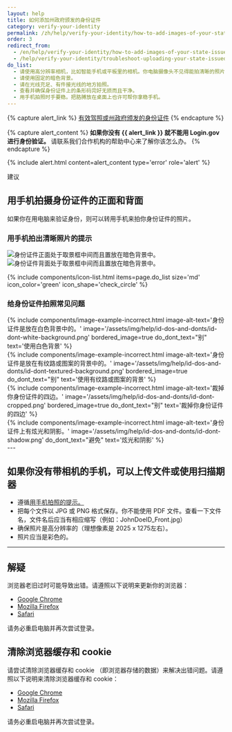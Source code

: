 ```yaml
---
layout: help
title: 如何添加州政府颁发的身份证件
category: verify-your-identity
permalink: /zh/help/verify-your-identity/how-to-add-images-of-your-state-issued-id/
order: 3
redirect_from:
  - /en/help/verify-your-identity/how-to-add-images-of-your-state-issued-id/
  - /help/verify-your-identity/troubleshoot-uploading-your-state-issued-id/
do_list: 
  - 请使用高分辨率相机，比如智能手机或平板里的相机。你电脑摄像头不见得能拍清晰的照片。
  - 请使用固定的暗色背景。
  - 请在光线充足、有件接光线的地方拍照。
  - 查看并确保身份证件上的条形码完好无损而且干净。
  - 用手机拍照时手要稳。把胳膊放在桌面上也许可帮你拿稳手机。
---
```


{% capture alert_link %}
  <a href="/help/verify-your-identity/accepted-state-issued-identification/">有效驾照或州政府颁发的身份证件</a>
{% endcapture %}

{% capture alert_content %}
  <strong>
    如果你没有 {{ alert_link }} 就不能用 Login.gov 进行身份验证。
  </strong>
  请联系我们合作机构的帮助中心来了解你该怎么办。
{% endcapture %}

{%
  include alert.html
  content=alert_content
  type='error'
  role='alert'
%}

<div class="margin-top-5">
  <span class="usa-tag usa-tag--informative">建议</span>
</div>

<div class="margin-top-2">
  <h2 id="phone-tips" class="margin-0">
    用手机拍摄身份证件的正面和背面
  </h2>
</div>

如果你在用电脑来验证身份，则可以转用手机来拍你身份证件的照片。

### 用手机拍出清晰照片的提示

<div class="grid-row grid-gap">
  <div class="tablet:grid-col">
    <img alt="身份证件正面处于取景框中间而且置放在暗色背景中。" src="{{ site.baseurl }}/assets/img/help/id-dos-and-donts/id-do-front.png" />
  </div>
  <div class="tablet:grid-col">
    <img alt="身份证件背面处于取景框中间而且置放在暗色背景中。" src="{{ site.baseurl }}/assets/img/help/id-dos-and-donts/id-do-back.png" />
  </div>
</div>

{%
  include components/icon-list.html
  items=page.do_list
  size='md'
  icon_color='green'
  icon_shape='check_circle'
%}

### 给身份证件拍照常见问题

<div class="grid-row grid-gap">
  <div class="tablet:grid-col">
    {%
      include components/image-example-incorrect.html
      image-alt-text='身份证件是放在白色背景中的。'
      image='/assets/img/help/id-dos-and-donts/id-dont-white-background.png'
      bordered_image=true
      do_dont_text="别"
      text='使用白色背景'
    %}
  </div>
  <div class="tablet:grid-col">
    {%
      include components/image-example-incorrect.html
      image-alt-text='身份证件是放在有纹路或图案的背景中的。'
      image='/assets/img/help/id-dos-and-donts/id-dont-textured-background.png'
      bordered_image=true
      do_dont_text="别"
      text='使用有纹路或图案的背景'
    %}
  </div>
</div>
<div class="grid-row grid-gap">
  <div class="tablet:grid-col">
    {%
      include components/image-example-incorrect.html
      image-alt-text='裁掉你身份证件的四边。'
      image='/assets/img/help/id-dos-and-donts/id-dont-cropped.png'
      bordered_image=true
      do_dont_text="别"
      text='裁掉你身份证件的四边'
    %}
  </div>
  <div class="tablet:grid-col">
    {%
      include components/image-example-incorrect.html
      image-alt-text='身份证件上有炫光和阴影。'
      image='/assets/img/help/id-dos-and-donts/id-dont-shadow.png'
      do_dont_text="避免"
      text='炫光和阴影'
    %}
  </div>
</div>
---

## 如果你没有带相机的手机，可以上传文件或使用扫描期器
* 遵循[用手机拍照的提示。](#phone-tips)
* 把每个文件以 JPG 或 PNG 格式保存。你不能使用 PDF 文件。查看一下文件名，文件名后应当有相应缩写（例如：JohnDoeID_Front.jpg）
* 确保照片是高分辨率的（理想像素是 2025 x 1275左右）。
* 照片应当是彩色的。

---

## 解疑

浏览器老旧过时可能导致出错。请遵照以下说明来更新你的浏览器：

* [Google Chrome](https://support.google.com/chrome/answer/95414?co=GENIE.Platform%3DDesktop&hl=en-US)
* [Mozilla Firefox](https://support.mozilla.org/en-US/kb/update-firefox-latest-version)
* [Safari](https://support.apple.com/en-us/HT204416)

请务必重启电脑并再次尝试登录。

## 清除浏览器缓存和 cookie

请尝试清除浏览器缓存和 cookie （即浏览器存储的数据）来解决出错问题。请遵照以下说明来清除浏览器缓存和 cookie：

* [Google Chrome](https://support.google.com/accounts/answer/32050?co=GENIE.Platform%3DDesktop&hl=en)
* [Mozilla Firefox](https://support.mozilla.org/en-US/kb/how-clear-firefox-cache)
* [Safari](https://support.apple.com/en-us/HT201265)

请务必重启电脑并再次尝试登录。

